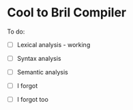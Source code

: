 # Cool to Bril Compiler


To do:

- [ ] Lexical analysis - working
- [ ] Syntax analysis
- [ ] Semantic analysis
- [ ] I forgot
- [ ] I forgot too

